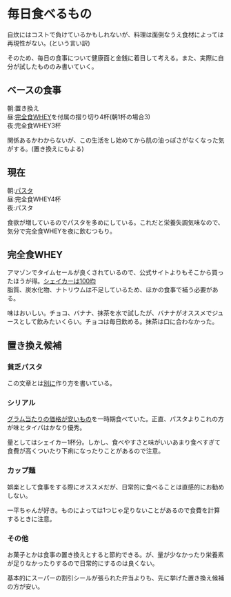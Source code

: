 # 毎日食べるもの
自炊にはコストで負けているかもしれないが、料理は面倒なうえ食材によっては再現性がない。(という言い訳)

そのため、毎日の食事について健康面と金銭に着目して考える。また、実際に自分が試したもののみ書いていく。

## ベースの食事
朝:置き換え  
昼:[完全食WHEY](https://amzn.asia/d/bGq5fZT)を付属の摺り切り4杯(朝1杯の場合3)  
夜:完全食WHEY3杯  

関係あるかわからないが、この生活をし始めてから肌の油っぽさがなくなった気がする。(置き換えにもよる)

## 現在
朝:[パスタ](https://github.com/AnoHobby/Learning/blob/main/Money/Meals/Poor_Mans_Pasta.md)  
昼:完全食WHEY4杯  
夜:パスタ  

食欲が増しているのでパスタを多めにしている。これだと栄養失調気味なので、気分で完全食WHEYを夜に飲むつもり。

## 完全食WHEY
アマゾンでタイムセールが良くされているので、公式サイトよりもそこから買ったほうが得。[シェイカーは100均](https://jp.daisonet.com/products/4905596155058)  
脂質、炭水化物、ナトリウムは不足しているため、ほかの食事で補う必要がある。

味はおいしい。チョコ、バナナ、抹茶を水で試したが、バナナがオススメでジュースとして飲みたいくらい。チョコは毎日飲める。抹茶は口に合わなかった。

## 置き換え候補
### 貧乏パスタ
この文章とは[別に](https://github.com/AnoHobby/Learning/blob/main/Money/Meals/Poor_Mans_Pasta.md)作り方を書いている。

### シリアル
[グラム当たりの価格が安いもの](https://amzn.asia/d/f1gmQTg)を一時期食べていた。正直、パスタよりこれの方が味とタイパはかなり優秀。

量としてはシェイカー1杯分。しかし、食べやすさと味がいいあまり食べすぎて食費が高くついたり下痢になったりことがあるので注意。

### カップ麺
娯楽として食事をする際にオススメだが、日常的に食べることは直感的にお勧めしない。

一平ちゃんが好き。ものによっては1つじゃ足りないことがあるので食費を計算するときに注意。

### その他
お菓子とかは食事の置き換えとすると節約できる。が、量が少なかったり栄養素が足りなかったりするので日常的にするのは良くない。

基本的にスーパーの割引シールが張られた弁当よりも、先に挙げた置き換え候補の方が安い。
